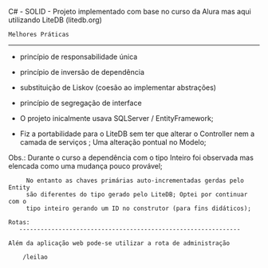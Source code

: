 
   C# - SOLID - Projeto implementado com base no curso da Alura
   mas aqui utilizando LiteDB (litedb.org)

    Melhores Práticas
   ----------------------------------------------------------
   - princípio de responsabilidade única
   - princípio de inversão de dependência
   - substituição de Liskov (coesão ao implementar abstrações)
   - princípio de segregação de interface


   - O projeto inicalmente usava SQLServer / EntityFramework;
   - Fiz a portabilidade para o LiteDB sem ter que alterar o Controller 
     nem a camada de serviços ; Uma alteração pontual no Modelo;
   
   Obs.: Durante o curso a dependência com o tipo Inteiro foi observada
         mas elencada como uma mudança pouco provável;

         No entanto as chaves primárias auto-incrementadas gerdas pelo Entity 
         são diferentes do tipo gerado pelo LiteDB; Optei por continuar com o 
         tipo inteiro gerando um ID no construtor (para fins didáticos); 

	Rotas:
       --------------------------------------------------------------

 	Além da aplicação web pode-se utilizar a rota de administração
        
		/leilao

